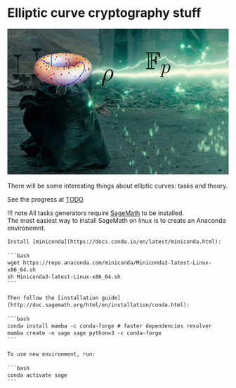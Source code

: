 # Elliptic curve cryptography stuff

![](./static/cover.png)

There will be some interesting things about elliptic curves: tasks and theory.

See the progress at [TODO](./TODO.md)

!!! note
    All tasks generators require [SageMath](http://www.sagemath.org/) to be installed.  
    The most easiest way to install SageMath on linux is to create an Anaconda environemnt.

    Install [miniconda](https://docs.conda.io/en/latest/miniconda.html):

    ```bash
    wget https://repo.anaconda.com/miniconda/Miniconda3-latest-Linux-x86_64.sh
    sh Miniconda3-latest-Linux-x86_64.sh
    ```

    Then follow the [installation guide](http://doc.sagemath.org/html/en/installation/conda.html):

    ```bash
    conda install mamba -c conda-forge # faster dependencies resolver
    mamba create -n sage sage python=3 -c conda-forge
    ```

    To use new environment, run:

    ```bash
    conda activate sage
    ```